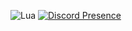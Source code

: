 ![Lua](https://img.shields.io/badge/lua-%232C2D72.svg?style=for-the-badge&logo=lua&logoColor=white)
[![Discord Presence](https://lanyard.cnrad.dev/api/327947461194809345)](https://discord.com/users/327947461194809345)

